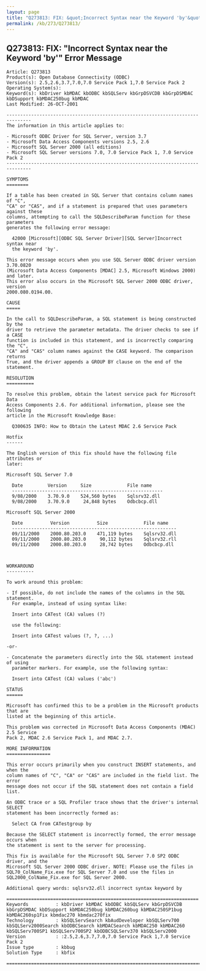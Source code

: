 ```yaml
---
layout: page
title: "Q273813: FIX: &quot;Incorrect Syntax near the Keyword 'by'&quot; Error Message"
permalink: /kb/273/Q273813/
---
```


## Q273813: FIX: &quot;Incorrect Syntax near the Keyword 'by'&quot; Error Message

	Article: Q273813
	Product(s): Open Database Connectivity (ODBC)
	Version(s): 2.5,2.6,3.7,7.0,7.0 Service Pack 1,7.0 Service Pack 2
	Operating System(s): 
	Keyword(s): kbDriver kbMDAC kbODBC kbSQLServ kbGrpDSVCDB kbGrpDSMDAC kbDSupport kbMDAC250bug kbMDAC
	Last Modified: 26-OCT-2001
	
	-------------------------------------------------------------------------------
	The information in this article applies to:
	
	- Microsoft ODBC Driver for SQL Server, version 3.7 
	- Microsoft Data Access Components versions 2.5, 2.6 
	- Microsoft SQL Server 2000 (all editions) 
	- Microsoft SQL Server versions 7.0, 7.0 Service Pack 1, 7.0 Service Pack 2 
	-------------------------------------------------------------------------------
	
	SYMPTOMS
	========
	
	If a table has been created in SQL Server that contains column names of "C",
	"CA" or "CAS", and if a statement is prepared that uses parameters against these
	columns, attempting to call the SQLDescribeParam function for these parameters
	generates the following error message:
	
	  42000 [Microsoft][ODBC SQL Server Driver][SQL Server]Incorrect syntax near
	  the keyword 'by'.
	
	This error message occurs when you use SQL Server ODBC driver version 3.70.0820
	(Microsoft Data Access Components [MDAC] 2.5, Microsoft Windows 2000) and later.
	This error also occurs in the Microsoft SQL Server 2000 ODBC driver, version
	2000.080.0194.00.
	
	CAUSE
	=====
	
	In the call to SQLDescribeParam, a SQL statement is being constructed by the
	driver to retrieve the parameter metadata. The driver checks to see if a CASE
	function is included in this statement, and is incorrectly comparing the "C",
	"CA" and "CAS" column names against the CASE keyword. The comparison returns
	True, and the driver appends a GROUP BY clause on the end of the statement.
	
	RESOLUTION
	==========
	
	To resolve this problem, obtain the latest service pack for Microsoft Data
	Access Components 2.6. For additional information, please see the following
	article in the Microsoft Knowledge Base:
	
	  Q300635 INFO: How to Obtain the Latest MDAC 2.6 Service Pack
	
	Hotfix
	------
	
	The English version of this fix should have the following file attributes or
	later:
	
	Microsoft SQL Server 7.0
	
	  Date         Version     Size             File name
	  -------------------------------------------------------
	  9/08/2000    3.70.9.0    524,560 bytes    Sqlsrv32.dll
	  9/08/2000    3.70.9.0     24,848 bytes    Odbcbcp.dll
	
	Microsoft SQL Server 2000
	
	  Date          Version          Size             File name
	  ------------------------------------------------------------
	  09/11/2000    2000.80.203.0    471,119 bytes    Sqlsrv32.dll	
	  09/11/2000    2000.80.203.0     90,112 bytes    Sqlsrv32.rll		
	  09/11/2000    2000.80.203.0     28,742 bytes    Odbcbcp.dll	
	
	
	
	WORKAROUND
	----------
	
	To work around this problem:
	
	- If possible, do not include the names of the columns in the SQL statement.
	  For example, instead of using syntax like:
	
	  Insert into CATest (CA) values (?)
	
	  use the following:
	
	  Insert into CATest values (?, ?, ...)
	
	-or-
	
	- Concatenate the parameters directly into the SQL statement instead of using
	  parameter markers. For example, use the following syntax:
	
	  Insert into CATest (CA) values ('abc')
	
	STATUS
	======
	
	Microsoft has confirmed this to be a problem in the Microsoft products that are
	listed at the beginning of this article.
	
	This problem was corrected in Microsoft Data Access Components (MDAC) 2.5 Service
	Pack 2, MDAC 2.6 Service Pack 1, and MDAC 2.7.
	
	MORE INFORMATION
	================
	
	This error occurs primarily when you construct INSERT statements, and when the
	column names of "C", "CA" or "CAS" are included in the field list. The error
	message does not occur if the SQL statement does not contain a field list.
	
	An ODBC trace or a SQL Profiler trace shows that the driver's internal SELECT
	statement has been incorrectly formed as:
	
	  Select CA from CATestgroup by
	
	Because the SELECT statement is incorrectly formed, the error message occurs when
	the statement is sent to the server for processing.
	
	This fix is available for the Microsoft SQL Server 7.0 SP2 ODBC driver, and the
	Microsoft SQL Server 2000 ODBC driver. NOTE: Please use the files in
	SQL70_ColName_Fix.exe for SQL Server 7.0 and use the files in
	SQL2000_ColName_Fix.exe for SQL Server 2000.
	
	Additional query words: sqlsrv32.dll incorrect syntax keyword by
	
	======================================================================
	Keywords          : kbDriver kbMDAC kbODBC kbSQLServ kbGrpDSVCDB kbGrpDSMDAC kbDSupport kbMDAC250bug kbMDAC260bug kbMDAC250SP1bug kbMDAC260sp1Fix kbmdac270 kbmdac270fix 
	Technology        : kbSQLServSearch kbAudDeveloper kbSQLServ700 kbSQLServ2000Search kbODBCSearch kbMDACSearch kbMDAC250 kbMDAC260 kbSQLServ700SP1 kbSQLServ700SP2 kbODBCSQLServ370 kbSQLServ2000
	Version           : :2.5,2.6,3.7,7.0,7.0 Service Pack 1,7.0 Service Pack 2
	Issue type        : kbbug
	Solution Type     : kbfix
	
	=============================================================================
	
